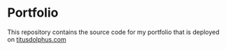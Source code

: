 # Portfolio

This repository contains the source code for my portfolio that is deployed on [titusdolphus.com](https://www.titusdolphus.com)